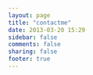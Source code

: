 ```yaml
---
layout: page
title: "contactme"
date: 2013-03-20 15:29
sidebar: false
comments: false
sharing: false
footer: true
---
```

